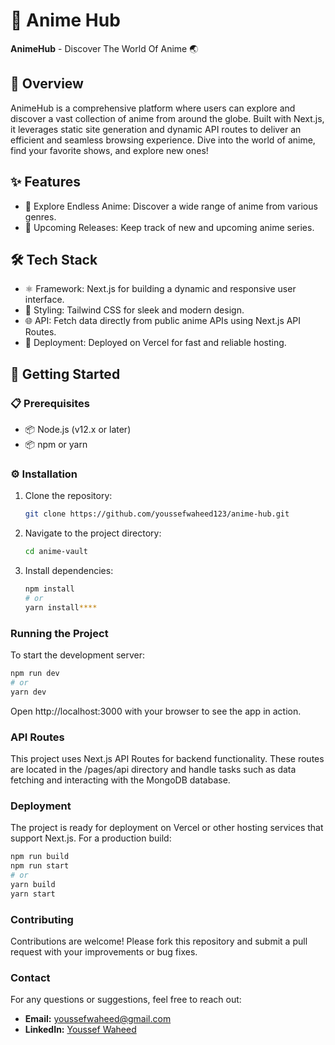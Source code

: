 # 🚀 Anime Hub

**AnimeHub** - Discover The World Of Anime 🌏

## 📝 Overview

AnimeHub is a comprehensive platform where users can explore and discover a vast collection of anime from around the globe. Built with Next.js, it leverages static site generation and dynamic API routes to deliver an efficient and seamless browsing experience. Dive into the world of anime, find your favorite shows, and explore new ones!

## ✨ Features

* 🎥 Explore Endless Anime: Discover a wide range of anime from various genres.
* 📅 Upcoming Releases: Keep track of new and upcoming anime series.

## 🛠️ Tech Stack

* ⚛️ Framework: Next.js for building a dynamic and responsive user interface.
* 🎨 Styling: Tailwind CSS for sleek and modern design.
* 🌐 API: Fetch data directly from public anime APIs using Next.js API Routes.
* 🚀 Deployment: Deployed on Vercel for fast and reliable hosting.

## 🚀 Getting Started

### 📋 Prerequisites
* 📦 Node.js (v12.x or later)
* 📦 npm or yarn

### ⚙️ Installation
1. Clone the repository:
   ```bash
   git clone https://github.com/youssefwaheed123/anime-hub.git
2. Navigate to the project directory:
   ```bash
   cd anime-vault
3. Install dependencies:
   ```bash
   npm install
   # or
   yarn install****
   
### Running the Project
To start the development server:

   ```bash
   npm run dev
   # or
   yarn dev
```
Open http://localhost:3000 with your browser to see the app in action.

### API Routes
This project uses Next.js API Routes for backend functionality. These routes are located in the /pages/api directory and handle tasks such as data fetching and interacting with the MongoDB database.

### Deployment
The project is ready for deployment on Vercel or other hosting services that support Next.js. For a production build:

   ```bash
   npm run build
   npm run start
   # or
   yarn build
   yarn start
```


### Contributing
Contributions are welcome! Please fork this repository and submit a pull request with your improvements or bug fixes.


### Contact

For any questions or suggestions, feel free to reach out:

- **Email:** [youssefwaheed@gmail.com](mailto:youssefwaheed@gmail.com)
- **LinkedIn:** [Youssef Waheed](https://linkedin.com/in/youssefwaheed)


